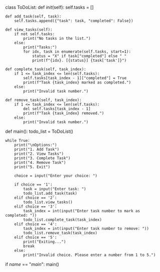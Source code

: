 class ToDoList:
    def _init_(self):
        self.tasks = []

    def add_task(self, task):
        self.tasks.append({"task": task, "completed": False})

    def view_tasks(self):
        if not self.tasks:
            print("No tasks in the list.")
        else:
            print("Tasks:")
            for idx, task in enumerate(self.tasks, start=1):
                status = "X" if task["completed"] else " "
                print(f"{idx}. [{status}] {task['task']}")

    def complete_task(self, task_index):
        if 1 <= task_index <= len(self.tasks):
            self.tasks[task_index - 1]["completed"] = True
            print(f"Task {task_index} marked as completed.")
        else:
            print("Invalid task number.")

    def remove_task(self, task_index):
        if 1 <= task_index <= len(self.tasks):
            del self.tasks[task_index - 1]
            print(f"Task {task_index} removed.")
        else:
            print("Invalid task number.")

def main():
    todo_list = ToDoList()

    while True:
        print("\nOptions:")
        print("1. Add Task")
        print("2. View Tasks")
        print("3. Complete Task")
        print("4. Remove Task")
        print("5. Exit")

        choice = input("Enter your choice: ")

        if choice == '1':
            task = input("Enter task: ")
            todo_list.add_task(task)
        elif choice == '2':
            todo_list.view_tasks()
        elif choice == '3':
            task_index = int(input("Enter task number to mark as completed: "))
            todo_list.complete_task(task_index)
        elif choice == '4':
            task_index = int(input("Enter task number to remove: "))
            todo_list.remove_task(task_index)
        elif choice == '5':
            print("Exiting...")
            break
        else:
            print("Invalid choice. Please enter a number from 1 to 5.")

if _name_ == "_main_":
    main()
